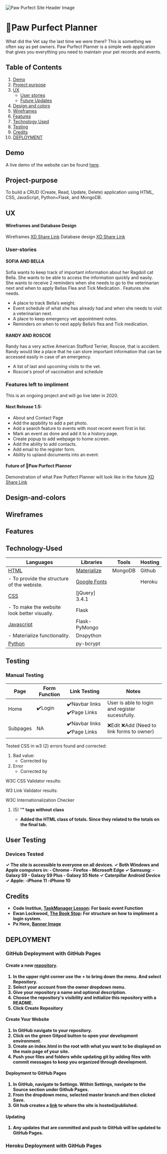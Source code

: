 ![Paw Purfect Site Header Image](https://github.com/TiffanyDonner/paw-purfect-planner/blob/master/static/images/readme/header-readme.PNG)
# 🐾Paw Purfect Planner
What did the Vet say the last time we were there? This is something we often say as pet owners. Paw Purfect Planner is a simple web application that gives you everything you need to maintain your pet records and events.
## Table of Contents

1. [Demo](#Demo)
2. [Project purpose](#Project-purpose)
3. [UX](#ux)
    - [User stories](#User-stories)
    - [Future Updates](#Admin-stories)
4. [Design and colors](#Design-and-colors)    
5. [Wireframes](#Wireframes)
6. [Features](#Features)
7. [Technology Used](#Technology-Used)
8. [Testing](#Testing)
9. [Credits](#Credits)
10. [DEPLOYMENT](#DEPLOYMENT)

## Demo
A live demo of the website can be found [here](https://paw-purfect-planner.herokuapp.com/).

## Project-purpose
To build a CRUD (Create, Read, Update, Delete) application using HTML, CSS, JavaScript, Python+Flask, and MongoDB.

## UX

#### Wireframes and Database Design
Wireframes [XD Share Link](https://xd.adobe.com/view/202021a4-b5e4-4aa5-77a7-936194d5fdf4-5611/?fullscreen&hints=off)
Database design [XD Share Link](https://xd.adobe.com/view/202021a4-b5e4-4aa5-77a7-936194d5fdf4-5611/?fullscreen&hints=off)

### User-stories
#### SOFIA AND BELLA
Sofia wants to keep track of important information about her Ragdoll cat Bella. She wants to be able to access the information quickly and easily. She wants to receive 2 reminders when she needs to go to the veterinarian next and when to apply Bellas Flea and Tick Medication .
Features she needs.
- A place to track Bella’s weight.
- Event schedule of what she has already had and when she needs to visit a veterinarian next.
- A place to keep emergency vet appointment notes.
- Reminders on when to next apply Bella’s flea and Tick medication.

#### RANDY AND ROSCOE
Randy has a very active American Stafford Terrier, Roscoe, that is accident. Randy would like a place that he can store important information that can be accessed easily in case of an emergency.
- A list of last and upcoming visits to the vet.
- Roscoe's proof of vaccination and schedule

### Features left to impliment
This is an ongoing project and will go live later in 2020. 
#### Next Release 1.5:
- About and Contact Page
- Add the appbility to add a pet photo.
- Add a search feature to events with most recent event first in list.
- Mark an event as done and add it to a history page.
- Create popup to add webpage to home screen.
- Add the ability to add contacts.
- Add email to the register form.
- Ability to uplaod documents into an event.

#### Future of 🐾Paw Purfect Planner
Demonstration of what Paw Putfect Planner will look like in the future [XD Share Link](https://xd.adobe.com/view/202021a4-b5e4-4aa5-77a7-936194d5fdf4-5611/?fullscreen&hints=off)

## Design-and-colors

## Wireframes

## Features

## Technology-Used
| Languages | Libraries | Tools | Hosting |
|----------------------------------|----------------------------------|----------------------------------|----------------------------------|
| [HTML](https://www.w3.org/html/) | [Materialize](https://materializecss.com/) | MongoDB | Github
|    - To provide the structure of the webiste. | [Google Fonts](https://fonts.google.com/) |  | Heroku
| [CSS](https://www.w3.org/Style/CSS/Overview.en.html) | [jQuery] 3.4.1 | 
|    - To make the website look better visually. | Flask | 
| [Javascript](https://developer.mozilla.org/en-US/docs/Web/JavaScript) | Flask-PyMongo | 
|    - Materialize functionality. | Dnspython | 
| [Python](https://www.python.org/) | py-bcrypt | 

## Testing
### Manual Testing
| Page  | Form Function | Link Testing | Notes |
| ------------- | ------------- |------------- |------------- |
| Home  | ✔️Login | ✔️Navbar links ✔️Page Links | User is able to login and register sucessfully. |
| Subpages  | NA  | ✔️Navbar links ✔️Page Links | ❌Edit ❌Add (Need to link forms to owner) |

Tested CSS in w3 (2) errors found and corrected:
1. Bad value: 
    - Corrected by 
2. Error
    - Corrected by 

W3C CSS Validator results: 

W3 Link Validator results: 

W3C Internationalization Checker
1. (5) "<b>" tags without class
    - Added the HTML class of totals. Since they related to the totals on the final tab.

## User Testing
### Devices Tested
✓ The site is accessible to everyone on all devices.
✓ Both Windows and Apple computers in:
    - Chrome
    - Firefox
    - Microsoft Edge
✓ Samsung:
    - Galaxy S9
    - Galaxy S9 Plus
    - Galaxy S5 Note
✓ Caterpillar Android Device
✓ Apple:
    -iPhone 11
    -iPhone 10

## Credits
- Code Institue, [TaskManager Lesson](https://github.com/Code-Institute-Solutions/TaskManager): For basic event Function
- Ewan Lockwood, [The Book Stop](https://github.com/ewanlockwood/the-book-stop): For structure on how to impliment a login system.
- Px Here, [Banner Image](https://pxhere.com/en/photo/1597775)

## DEPLOYMENT
### GitHub Deployment with GitHub Pages

#### Create a new [repository](https://github.com/TiffanyDonner/tipping-calculator-in-swedish/). 
1. In the upper right corner use the + to bring down the menu. And select Repository.
2. Select your account from the owner dropdown menu.
3. Give your repository a name and optional description.
4. Choose the repository's visibility and initialize this repository with a README.
5. Click Create Repository

#### Create Your Website
1. In GitHub navigate to your repository.
2. Click on the green Gitpod button to open your development environment.
3. Create an index.html in the root with what you want to be displayed on the main page of your site.
4. Push your files and folders while updating git by adding files with commit messages to keep you organized through development.

#### Deployment to GitHub Pages
1. In GitHub, navigate to Settings. Within Settings, navigate to the Source section under Github Pages. 
2. From the dropdown menu, selected master branch and then clicked Save. 
3. Git hub creates a [link](https://tiffanydonner.github.io/tipping-calculator-in-swedish/) to where the site is hosted/published.

#### Updating
1. Any updates that are committed and push to GitHub will be updated to GitHub Pages.

### Heroku Deployment with GitHub Pages